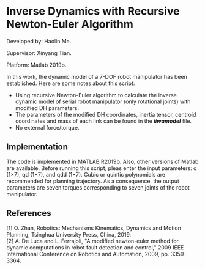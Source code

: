 # Inverse Dynamics with Recursive Newton-Euler Algorithm
Developed by: Haolin Ma.

Supervisor: Xinyang Tian.

Platform: Matlab 2019b.

In this work, the dynamic model of a 7-DOF robot manipulator has been established. Here are some notes about this script:

- Using recursive Newton-Euler algorithm to calculate the inverse dynamic model of serial robot manipulator (only rotational joints) with modified DH parameters.
- The parameters of the modified DH coordinates, inertia tensor, centroid coordinates and mass of each link can be found in the ***iiwamodel*** file.
- No external force/torque.

## Implementation 
The code is implemented in MATLAB R2019b. Also, other versions of Matlab are available. Before running this script, pleas enter the input parameters: q (1×7), qd (1×7), and qdd (1×7). Cubic or quintic polynomials are recommended for planning trajectory. As a consequence, the output parameters are seven torques corresponding to seven joints of the robot manipulator.

## References
[1] Q. Zhan, Robotics: Mechanisms Kinematics, Dynamics and Motion Planning, Tsinghua University Press, China, 2019.  
[2] A. De Luca and L. Ferrajoli, "A modified newton-euler method for dynamic computations in robot fault detection and control," 2009 IEEE International Conference on Robotics and Automation, 2009, pp. 3359-3364.

